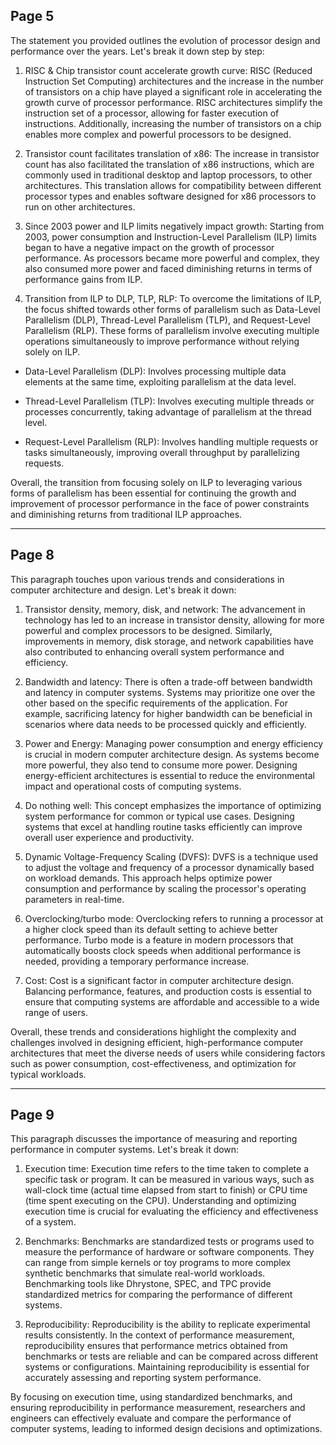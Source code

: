 
## Page 5
The statement you provided outlines the evolution of processor design and performance over the years. Let's break it down step by step:

1. RISC & Chip transistor count accelerate growth curve: RISC (Reduced Instruction Set Computing) architectures and the increase in the number of transistors on a chip have played a significant role in accelerating the growth curve of processor performance. RISC architectures simplify the instruction set of a processor, allowing for faster execution of instructions. Additionally, increasing the number of transistors on a chip enables more complex and powerful processors to be designed.

2. Transistor count facilitates translation of x86: The increase in transistor count has also facilitated the translation of x86 instructions, which are commonly used in traditional desktop and laptop processors, to other architectures. This translation allows for compatibility between different processor types and enables software designed for x86 processors to run on other architectures.

3. Since 2003 power and ILP limits negatively impact growth: Starting from 2003, power consumption and Instruction-Level Parallelism (ILP) limits began to have a negative impact on the growth of processor performance. As processors became more powerful and complex, they also consumed more power and faced diminishing returns in terms of performance gains from ILP.

4. Transition from ILP to DLP, TLP, RLP: To overcome the limitations of ILP, the focus shifted towards other forms of parallelism such as Data-Level Parallelism (DLP), Thread-Level Parallelism (TLP), and Request-Level Parallelism (RLP). These forms of parallelism involve executing multiple operations simultaneously to improve performance without relying solely on ILP.

- Data-Level Parallelism (DLP): Involves processing multiple data elements at the same time, exploiting parallelism at the data level.
  
- Thread-Level Parallelism (TLP): Involves executing multiple threads or processes concurrently, taking advantage of parallelism at the thread level.
  
- Request-Level Parallelism (RLP): Involves handling multiple requests or tasks simultaneously, improving overall throughput by parallelizing requests.

Overall, the transition from focusing solely on ILP to leveraging various forms of parallelism has been essential for continuing the growth and improvement of processor performance in the face of power constraints and diminishing returns from traditional ILP approaches.

---

## Page 8

This paragraph touches upon various trends and considerations in computer architecture and design. Let's break it down:

1. Transistor density, memory, disk, and network: The advancement in technology has led to an increase in transistor density, allowing for more powerful and complex processors to be designed. Similarly, improvements in memory, disk storage, and network capabilities have also contributed to enhancing overall system performance and efficiency.

2. Bandwidth and latency: There is often a trade-off between bandwidth and latency in computer systems. Systems may prioritize one over the other based on the specific requirements of the application. For example, sacrificing latency for higher bandwidth can be beneficial in scenarios where data needs to be processed quickly and efficiently.

3. Power and Energy: Managing power consumption and energy efficiency is crucial in modern computer architecture design. As systems become more powerful, they also tend to consume more power. Designing energy-efficient architectures is essential to reduce the environmental impact and operational costs of computing systems.

4. Do nothing well: This concept emphasizes the importance of optimizing system performance for common or typical use cases. Designing systems that excel at handling routine tasks efficiently can improve overall user experience and productivity.

5. Dynamic Voltage-Frequency Scaling (DVFS): DVFS is a technique used to adjust the voltage and frequency of a processor dynamically based on workload demands. This approach helps optimize power consumption and performance by scaling the processor's operating parameters in real-time.

6. Overclocking/turbo mode: Overclocking refers to running a processor at a higher clock speed than its default setting to achieve better performance. Turbo mode is a feature in modern processors that automatically boosts clock speeds when additional performance is needed, providing a temporary performance increase.

7. Cost: Cost is a significant factor in computer architecture design. Balancing performance, features, and production costs is essential to ensure that computing systems are affordable and accessible to a wide range of users.

Overall, these trends and considerations highlight the complexity and challenges involved in designing efficient, high-performance computer architectures that meet the diverse needs of users while considering factors such as power consumption, cost-effectiveness, and optimization for typical workloads.

---

## Page 9

This paragraph discusses the importance of measuring and reporting performance in computer systems. Let's break it down:

1. Execution time: Execution time refers to the time taken to complete a specific task or program. It can be measured in various ways, such as wall-clock time (actual time elapsed from start to finish) or CPU time (time spent executing on the CPU). Understanding and optimizing execution time is crucial for evaluating the efficiency and effectiveness of a system.

2. Benchmarks: Benchmarks are standardized tests or programs used to measure the performance of hardware or software components. They can range from simple kernels or toy programs to more complex synthetic benchmarks that simulate real-world workloads. Benchmarking tools like Dhrystone, SPEC, and TPC provide standardized metrics for comparing the performance of different systems.

3. Reproducibility: Reproducibility is the ability to replicate experimental results consistently. In the context of performance measurement, reproducibility ensures that performance metrics obtained from benchmarks or tests are reliable and can be compared across different systems or configurations. Maintaining reproducibility is essential for accurately assessing and reporting system performance.

By focusing on execution time, using standardized benchmarks, and ensuring reproducibility in performance measurement, researchers and engineers can effectively evaluate and compare the performance of computer systems, leading to informed design decisions and optimizations.
